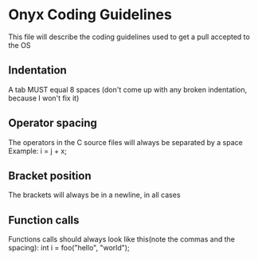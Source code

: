# Onyx Coding Guidelines
This file will describe the coding guidelines used to get a pull accepted to the OS
## Indentation
A tab MUST equal 8 spaces (don't come up with any broken indentation, because I won't fix it)
## Operator spacing
The operators in the C source files will always be separated by a space
Example:
	i = j + x;
## Bracket position
The brackets will always be in a newline, in all cases
## Function calls
Functions calls should always look like this(note the commas and the spacing):
	int i = foo("hello", "world");
